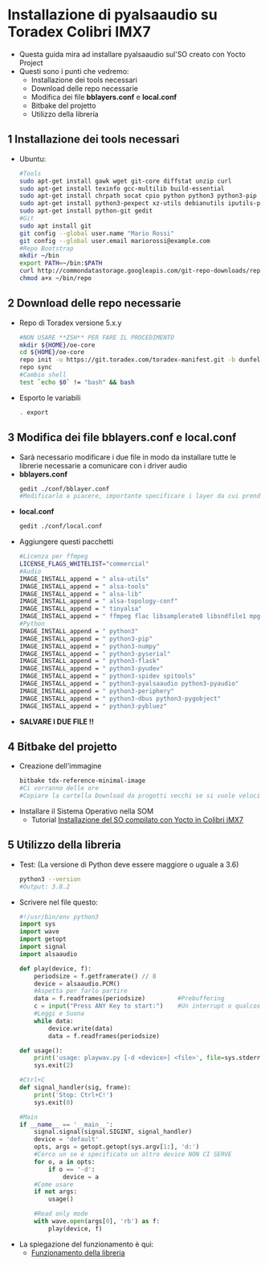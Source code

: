 # Installazione di **pyalsaaudio** su Toradex Colibri IMX7
- Questa guida mira ad installare pyalsaaudio sul'SO creato con Yocto Project
- Questi sono i punti che vedremo:
    - Installazione dei tools necessari
    - Download delle repo necessarie
    - Modifica dei file **bblayers.conf** e **local.conf**
    - Bitbake del projetto
    - Utilizzo della libreria

## **1** Installazione dei tools necessari
- Ubuntu:
    ```bash
    #Tools
    sudo apt-get install gawk wget git-core diffstat unzip curl
    sudo apt-get install texinfo gcc-multilib build-essential 
    sudo apt-get install chrpath socat cpio python python3 python3-pip 
    sudo apt-get install python3-pexpect xz-utils debianutils iputils-ping
    sudo apt-get install python-git gedit
    #Git
    sudo apt install git
    git config --global user.name "Mario Rossi"
    git config --global user.email mariorossi@example.com
    #Repo Bootstrap
    mkdir ~/bin
    export PATH=~/bin:$PATH
    curl http://commondatastorage.googleapis.com/git-repo-downloads/repo > ~/bin/repo
    chmod a+x ~/bin/repo
    ```

## **2** Download delle repo necessarie
- Repo di Toradex versione 5.x.y
    ```bash
    #NON USARE **ZSH** PER FARE IL PROCEDIMENTO 
    mkdir ${HOME}/oe-core
    cd ${HOME}/oe-core
    repo init -u https://git.toradex.com/toradex-manifest.git -b dunfell-5.x.y -m tdxref/default.xml
    repo sync
    #Cambio shell
    test `echo $0` != "bash" && bash
    ```
- Esporto le variabili
    ```bash
    . export
    ```

## **3** Modifica dei file **bblayers.conf** e **local.conf**
- Sarà necessario modificare i due file in modo da installare tutte le librerie necessarie a comunicare con i driver audio
- **bblayers.conf**
    ```bash
    gedit ./conf/bblayer.conf
    #Modificarlo a piacere, importante specificare i layer da cui prendere le librerie 
    ```
- **local.conf**
    ```bash
    gedit ./conf/local.conf
    ```
- Aggiungere questi pacchetti
    ```bash
    #Licenza per ffmpeg
    LICENSE_FLAGS_WHITELIST="commercial" 
    #Audio
    IMAGE_INSTALL_append = " alsa-utils"
    IMAGE_INSTALL_append = " alsa-tools"
    IMAGE_INSTALL_append = " alsa-lib"
    IMAGE_INSTALL_append = " alsa-topology-conf"
    IMAGE_INSTALL_append = " tinyalsa"
    IMAGE_INSTALL_append = " ffmpeg flac libsamplerate0 libsndfile1 mpg123 pulseaudio"
    #Python
    IMAGE_INSTALL_append = " python3"
    IMAGE_INSTALL_append = " python3-pip"
    IMAGE_INSTALL_append = " python3-numpy"
    IMAGE_INSTALL_append = " python3-pyserial"
    IMAGE_INSTALL_append = " python3-flask"
    IMAGE_INSTALL_append = " python3-pyudev"
    IMAGE_INSTALL_append = " python3-spidev spitools"
    IMAGE_INSTALL_append = " python3-pyalsaaudio python3-pyaudio"
    IMAGE_INSTALL_append = " python3-periphery"
    IMAGE_INSTALL_append = " python3-dbus python3-pygobject"
    IMAGE_INSTALL_append = " python3-pybluez"
    ```
- **SALVARE I DUE FILE !!**

## **4** Bitbake del projetto
- Creazione dell'immagine
    ```bash
    bitbake tdx-reference-minimal-image
    #Ci vorranno delle ore
    #Copiare la cartella Download da progetti vecchi se si vuole velocizzare 
    ```
- Installare il Sistema Operativo nella SOM
    - Tutorial [Installazione del SO compilato con Yocto in Colibri iMX7](https://github.com/GiovanniRaseraF/Tirocinio/blob/master/2021_03_05/TutorialInstallazioneOS.md)

## **5** Utilizzo della libreria
- Test: (La versione di Python deve essere maggiore o uguale a 3.6)
    ```bash
    python3 --version
    #Output: 3.8.2
    ```
- Scrivere nel file questo:
    ```python
    #!/usr/bin/env python3
    import sys
    import wave
    import getopt
    import signal
    import alsaaudio

    def play(device, f):
        periodsize = f.getframerate() // 8
        device = alsaaudio.PCM()	
        #Aspetta per farlo partire
        data = f.readframes(periodsize)			#Prebuffering
        c = input("Press ANY Key to start:")	#Un interrupt o qualcosa
        #Leggi e Suona
        while data:
            device.write(data)
            data = f.readframes(periodsize)

    def usage():
        print('usage: playwav.py [-d <device>] <file>', file=sys.stderr)
        sys.exit(2)

    #Ctrl+C
    def signal_handler(sig, frame):
        print('Stop: Ctrl+C!')
        sys.exit(0)

    #Main
    if __name__ == '__main__':
        signal.signal(signal.SIGINT, signal_handler)
        device = 'default'
        opts, args = getopt.getopt(sys.argv[1:], 'd:')
        #Cerco un se è specificato un altro device NON CI SERVE
        for o, a in opts:
            if o == '-d':
                device = a
        #Come usare
        if not args:
            usage()

        #Read only mode
        with wave.open(args[0], 'rb') as f:
            play(device, f)
    ```
- La spiegazione del funzionamento è qui:
    - [Funzionamento della libreria](https://github.com/GiovanniRaseraF/Tirocinio/blob/master/2021_03_22/funzionamentoPyalsaaudio.md)



